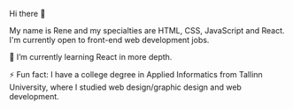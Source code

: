Hi there 👋

My name is Rene and my specialties are HTML, CSS, JavaScript and React. 
I'm currently open to front-end web development jobs.

🌱 I’m currently learning React in more depth.

⚡ Fun fact: I have a college degree in Applied Informatics from Tallinn University, where I studied web design/graphic design and web development.

<!--
**rreede/rreede** is a ✨ _special_ ✨ repository because its `README.md` (this file) appears on your GitHub profile.

Here are some ideas to get you started:

- 🔭 I’m currently working on ...
- 🌱 I’m currently learning ...
- 👯 I’m looking to collaborate on ...
- 🤔 I’m looking for help with ...
- 💬 Ask me about ...
- 📫 How to reach me: ...
- 😄 Pronouns: ...
- ⚡ Fun fact: ...
-->
